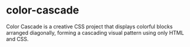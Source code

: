 # color-cascade
Color Cascade is a creative CSS project that displays colorful blocks arranged diagonally, forming a cascading visual pattern using only HTML and CSS.
